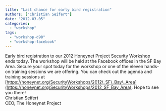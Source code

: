 ```yaml
---
title: "Last chance for early bird registration"
authors: ["Christian Seifert"]
date: "2012-03-05"
categories: 
  - "workshop"
tags: 
  - "workshop-d98"
  - "workshop-facebook"
---
```


Early bird registration to our 2012 Honeynet Project Security Workshop ends today. The workshop will be held at the Facebook offices in the SF Bay Area. Secure your spot today for the workshop or one of the eleven hands-on training sessions we are offering. You can check out the agenda and training sessions at [https://honeynet.org/SecurityWorkshops/2012\_SF\_Bay\_Area](https://honeynet.org/SecurityWorkshops/2012_SF_Bay_Area). Hope to see you there!  
Christian Seifert  
CEO, The Honeynet Project
